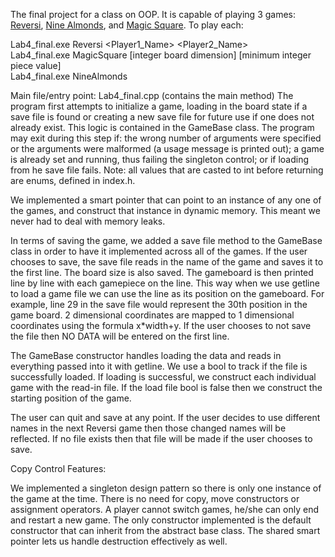 The final project for a class on OOP. It is capable of playing 3 games: [Reversi](https://en.wikipedia.org/wiki/Reversi), [Nine Almonds](http://www.pedagonet.com/mathgenius/test229.html), and [Magic Square](https://en.wikipedia.org/wiki/Magic_square). To play each:

Lab4_final.exe Reversi <Player1_Name> <Player2_Name> <br/>
Lab4_final.exe MagicSquare [integer board dimension] [minimum integer piece value] <br/>
Lab4_final.exe NineAlmonds


Main file/entry point: Lab4_final.cpp (contains the main method)
The program first attempts to initialize a game, loading in the board state if a save file is found or creating a new save file for future use if one does not already exist. This logic is contained in the GameBase class. The program may exit during this step if: the wrong number of arguments were specified or the arguments were malformed (a usage message is printed out); a game is already set and running, thus failing the singleton control; or if loading from he save file fails. Note: all values that are casted to int before returning are enums, defined in index.h. 


We implemented a smart pointer that can point to an instance of any one of the games, and construct that instance in dynamic memory. This meant we never had to deal with memory leaks.

In terms of saving the game, we added a save file method to the GameBase class in order to have it implemented across all of the games. If the user chooses to save, the save file reads in the name of the game and saves it to the first line. The board size is also saved. The gameboard is then printed line by line with each gamepiece on the line. This way when we use getline to load a game file we can use the line as its position on the gameboard. For example, line 29 in the save file would represent the 30th position in the game board. 2 dimensional coordinates are mapped to 1 dimensional coordinates using the formula x*width+y. If the user chooses to not save the file then NO DATA will be entered on the first line.

The GameBase constructor handles loading the data and reads in everything passed into it with getline. We use a bool to track if the file is successfully loaded. If loading is successful, we construct each individual game with the read-in file. If the load file bool is false then we construct the starting position of the game. 

The user can quit and save at any point. If the user decides to use different names in the next Reversi game then those changed names will be reflected. If no file exists then that file will be made if the user chooses to save. 

Copy Control Features:

We implemented a singleton design pattern so there is only one instance of the game at the time. There is no
need for copy, move constructors or assignment operators. A player cannot switch games, he/she can only end
and restart a new game. The only constructor implemented is the default constructor that can inherit
from the abstract base class. The shared smart pointer lets us handle destruction effectively as well. 